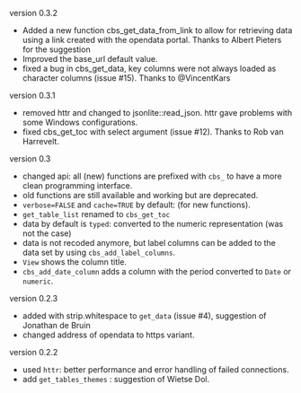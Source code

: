 version 0.3.2
- Added a new function cbs_get_data_from_link to allow for retrieving data using a link created with the opendata portal. Thanks to Albert Pieters for the suggestion
- Improved the base_url default value.
- fixed a bug in cbs_get_data, key columns were not always loaded as character columns (issue #15). Thanks 
to @VincentKars

version 0.3.1
- removed httr and changed to jsonlite::read_json. httr gave problems with some Windows configurations.
- fixed cbs_get_toc with select argument (issue #12). Thanks to Rob van Harrevelt.

version 0.3

- changed api: all (new) functions are prefixed with `cbs_` to have a more clean programming interface. 
- old functions are still available and working but are deprecated.
- `verbose=FALSE` and `cache=TRUE` by default: (for new functions).
- `get_table_list` renamed to `cbs_get_toc`
- data by default is `typed`: converted to the numeric representation (was not the case)
- data is not recoded anymore, but label columns can be added to the data set by using `cbs_add_label_columns`.
- `View` shows the column title.
- `cbs_add_date_column` adds a column with the period converted to `Date` or `numeric`.

version 0.2.3

- added with strip.whitespace to `get_data` (issue #4), suggestion of Jonathan de Bruin
- changed address of opendata to https variant.

version 0.2.2

- used `httr`: better performance and error handling of failed connections.
- add `get_tables_themes` : suggestion of Wietse Dol.